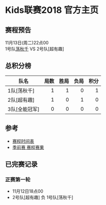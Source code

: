 # Kids联赛2018 官方主页


## 赛程预告
 11月13日(周二)22点00    
 1号队[荡秋千](先手方) VS  2号队[超有趣]

## 总积分榜

| 队名         | 局数 | 胜局 | 负局 |  积分 |
|-------------| --: | --: | --: | --: |
| 1队[荡秋千]   | 1  | 1  | 0 | 1 |
| 2队[超有趣]   | 1  | 0  | 1 | 0 |
| 3队[全能冠军] | 0  | 0  | 0 | 0 |


## 参考
- [赛程时间表](schedule.md)
- [季前赛 赛程赛果](score.md)

## 已完赛记录
### 正赛第一轮
- 11月12日18点00    
- 2号队[超有趣]  负  1号队[荡秋千] 




